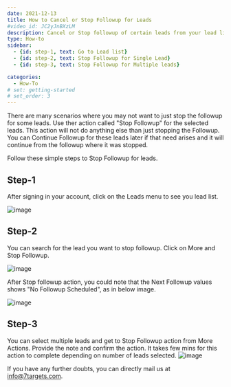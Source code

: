 ```yaml
---
date: 2021-12-13
title: How to Cancel or Stop Followup for Leads
#video_id: JC2yJnBXzLM
description: Cancel or Stop followup of certain leads from your lead list
type: How-to
sidebar:
  - {id: step-1, text: Go to Lead list}
  - {id: step-2, text: Stop Followup for Single Lead}
  - {id: step-3, text: Stop Followup for Multiple leads}

categories:
  - How-To
# set: getting-started
# set_order: 3
---
```


There are many scenarios where you may not want to just stop the followup for some leads. 
Use ther action called "Stop Followup" for the selected leads. This action will not do anything else than just stopping the Followup.  
You can Continue Followup for these leads later if that need arises and it will continue from the followup where it was stopped.

Follow these simple steps to Stop Followup for leads.

## Step-1 

After signing in your account, click on the Leads menu to see you lead list.

![image](../../images/lead-list.jpg)

## Step-2
You can search for the lead you want to stop followup. Click on More and Stop Followup. 

![image](../../images/cancel-followup.jpg)

After Stop followup action, you could note that the Next Followup values shows "No Followup Scheduled", as in below image.

![image](../../images/after-cancel-followup.jpg)

## Step-3

You can select multiple leads and get to Stop Followup action from More Actions. Provide the note and confirm the action. It takes few mins for this action to complete depending on number of leads selected. 
![image](../../images/multiple-leads-cancel-followup.jpg)

If you have any further doubts, you can directly mail us at info@7targets.com.